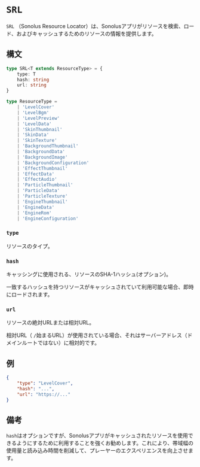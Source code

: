 # `SRL`

`SRL` （Sonolus Resource Locator）は、Sonolusアプリがリソースを検索、ロード、およびキャッシュするためのリソースの情報を提供します。

## 構文

```ts
type SRL<T extends ResourceType> = {
    type: T
    hash: string
    url: string
}

type ResourceType =
    | 'LevelCover'
    | 'LevelBgm'
    | 'LevelPreview'
    | 'LevelData'
    | 'SkinThumbnail'
    | 'SkinData'
    | 'SkinTexture'
    | 'BackgroundThumbnail'
    | 'BackgroundData'
    | 'BackgroundImage'
    | 'BackgroundConfiguration'
    | 'EffectThumbnail'
    | 'EffectData'
    | 'EffectAudio'
    | 'ParticleThumbnail'
    | 'ParticleData'
    | 'ParticleTexture'
    | 'EngineThumbnail'
    | 'EngineData'
    | 'EngineRom'
    | 'EngineConfiguration'
```

### `type`

リソースのタイプ。

### `hash`

キャッシングに使用される、リソースのSHA-1ハッシュ(オプション)。

一致するハッシュを持つリソースがキャッシュされていて利用可能な場合、即時にロードされます。

### `url`

リソースの絶対URLまたは相対URL。

相対URL（ `/`始まるURL）が使用されている場合、それはサーバーアドレス（ドメインルートではない）に相対的です。

## 例

```json
{
    "type": "LevelCover",
    "hash": "...",
    "url": "https://..."
}
```

## 備考

`hash`はオプションですが、Sonolusアプリがキャッシュされたリソースを使用できるようにするために利用することを強くお勧めします。これにより、帯域幅の使用量と読み込み時間を削減して、プレーヤーのエクスペリエンスを向上させます。
